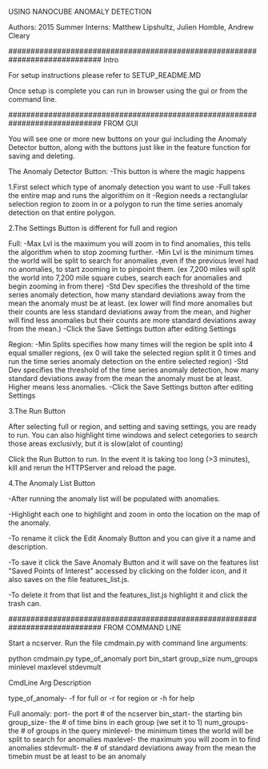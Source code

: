 USING NANOCUBE ANOMALY DETECTION

Authors: 2015 Summer Interns: Matthew Lipshultz, Julien Homble, Andrew Cleary


#############################################################################
Intro

For setup instructions please refer to SETUP_README.MD

Once setup is complete you can run in browser using the gui or from the command line.

#############################################################################
FROM GUI

You will see one or more new buttons on your gui including the Anomaly Detector button, along with the buttons just like in the feature function for saving and deleting.

The Anomaly Detector Button:
-This button is where the magic happens


1.First select which type of anomaly detection you want to use
-Full takes the entire map and runs the algorithim on it
-Region needs a rectanglular selection region to zoom in or a polygon to run the time series anomaly detection on that entire polygon.


2.The Settings Button is different for full and region

Full: 
-Max Lvl is the maximum you will zoom in to find anomalies, this tells the algorithm when to stop zooming further.
-Min Lvl is the minimum times the world will be split to search for anomalies ,even if the previous level had no anomalies, to start zooming in to pinpoint them. (ex 7,200 miles will split the world into 7,200 mile square cubes, search each for anomalies and begin zooming in from there)
-Std Dev specifies the threshold of the time series anomaly detection, how many standard deviations away from the mean the anomaly must be at least. (ex lower will find more anomalies but their counts are less standard deviations away from the mean, and higher will find less anomalies but their counts are more standard deviations away from the mean.)
-Click the Save Settings button after editing Settings

Region:
-Min Splits specifies how many times will the region be split into 4 equal smaller regions, (ex 0 will take the selected region split it 0 times and run the time series anomaly detection on the entire selected region)
-Std Dev specifies the threshold of the time series anomaly detection, how many standard deviations away from the mean the anomaly must be at least. Higher means less anomalies.
-Click the Save Settings button after editing Settings


3.The Run Button

After selecting full or region, and setting and saving settings, you are ready to run.
You can also highlight time windows and select cetegories to search those areas exclusivly, but it is slow(alot of counting)

Click the Run Button to run. In the event it is taking too long (>3 minutes), kill and rerun the HTTPServer and reload the page.

4.The Anomaly List Button

-After running the anomaly list will be populated with anomalies.

-Highlight each one to highlight and zoom in onto the location on the map of the anomaly.

-To rename it click the Edit Anomaly Button and you can give it a name and description.

-To save it click the Save Anomaly Button and it will save on the features list "Saved Points of Interest" accessed by clicking on the folder icon, and it also saves on the file features_list.js.

-To delete it from that list and the features_list.js highlight it and click the trash can.

#############################################################################
FROM COMMAND LINE

Start a ncserver.
Run the file cmdmain.py with command line arguments:

python cmdmain.py type_of_anomaly port bin_start group_size num_groups minlevel maxlevel stdevmult

CmdLine Arg         Description

type_of_anomaly-    -f for full or -r for region or -h for help

Full anomaly:
port-               the port # of the ncserver
bin_start-          the starting bin
group_size-         the # of time bins in each group (we set it to 1)
num_groups-         the # of groups in the query
minlevel-           the minimum times the world will be split to search for anomalies
maxlevel-           the maximum you will zoom in to find anomalies
stdevmult-          the # of standard deviations away from the mean the timebin must be at least to be an anomaly

